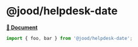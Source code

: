 # @jood/helpdesk-date

**[📘 Document](https://molgga.github.io/jood-helpdesk/)**

```ts
import { foo, bar } from '@jood/helpdesk-date';
```